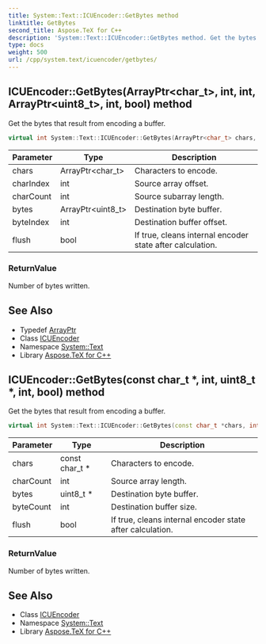 ```yaml
---
title: System::Text::ICUEncoder::GetBytes method
linktitle: GetBytes
second_title: Aspose.TeX for C++
description: 'System::Text::ICUEncoder::GetBytes method. Get the bytes that result from encoding a buffer in C++.'
type: docs
weight: 500
url: /cpp/system.text/icuencoder/getbytes/
---
```

## ICUEncoder::GetBytes(ArrayPtr\<char_t\>, int, int, ArrayPtr\<uint8_t\>, int, bool) method


Get the bytes that result from encoding a buffer.

```cpp
virtual int System::Text::ICUEncoder::GetBytes(ArrayPtr<char_t> chars, int charIndex, int charCount, ArrayPtr<uint8_t> bytes, int byteIndex, bool flush)
```


| Parameter | Type | Description |
| --- | --- | --- |
| chars | ArrayPtr\<char_t\> | Characters to encode. |
| charIndex | int | Source array offset. |
| charCount | int | Source subarray length. |
| bytes | ArrayPtr\<uint8_t\> | Destination byte buffer. |
| byteIndex | int | Destination buffer offset. |
| flush | bool | If true, cleans internal encoder state after calculation. |

### ReturnValue

Number of bytes written.

## See Also

* Typedef [ArrayPtr](../../../system/arrayptr/)
* Class [ICUEncoder](../)
* Namespace [System::Text](../../)
* Library [Aspose.TeX for C++](../../../)
## ICUEncoder::GetBytes(const char_t *, int, uint8_t *, int, bool) method


Get the bytes that result from encoding a buffer.

```cpp
virtual int System::Text::ICUEncoder::GetBytes(const char_t *chars, int charCount, uint8_t *bytes, int byteCount, bool flush)
```


| Parameter | Type | Description |
| --- | --- | --- |
| chars | const char_t * | Characters to encode. |
| charCount | int | Source array length. |
| bytes | uint8_t * | Destination byte buffer. |
| byteCount | int | Destination buffer size. |
| flush | bool | If true, cleans internal encoder state after calculation. |

### ReturnValue

Number of bytes written.

## See Also

* Class [ICUEncoder](../)
* Namespace [System::Text](../../)
* Library [Aspose.TeX for C++](../../../)
